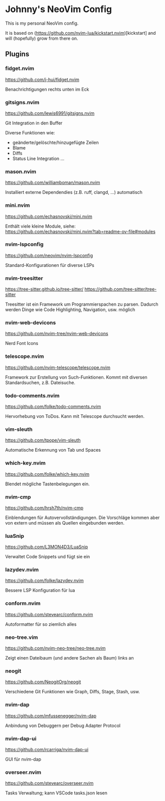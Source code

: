 # Johnny's NeoVim Config

This is my personal NeoVim config.

It is based on (https://github.com/nvim-lua/kickstart.nvim)[kickstart] and will (hopefully) grow from there on.

## Plugins

### fidget.nvim

https://github.com/j-hui/fidget.nvim

Benachrichtigungen rechts unten im Eck

### gitsigns.nvim

https://github.com/lewis6991/gitsigns.nvim

Git Integration in den Buffer

Diverse Funktionen wie:
- geänderte/gelöschte/hinzugefügte Zeilen
- Blame
- Diffs
- Status Line Integration
...

### mason.nvim

https://github.com/williamboman/mason.nvim

Installiert externe Dependendies (z.B. ruff, clangd, ...) automatisch

### mini.nvim

https://github.com/echasnovski/mini.nvim

Enthält viele kleine Module, siehe: https://github.com/echasnovski/mini.nvim?tab=readme-ov-file#modules

### nvim-lspconfig

https://github.com/neovim/nvim-lspconfig

Standard-Konfigurationen für diverse LSPs

### nvim-treesitter

https://tree-sitter.github.io/tree-sitter/
https://github.com/tree-sitter/tree-sitter

Treesitter ist ein Framework um Programmierspachen zu parsen. Dadurch werden Dinge wie Code Highlighting, Navigation, usw. möglich

### nvim-web-devicons

https://github.com/nvim-tree/nvim-web-devicons

Nerd Font Icons

### telescope.nvim

https://github.com/nvim-telescope/telescope.nvim

Framework zur Erstellung von Such-Funktionen. Kommt mit diversen Standardsuchen, z.B. Dateisuche.

### todo-comments.nvim

https://github.com/folke/todo-comments.nvim

Hervorhebung von ToDos. Kann mit Telescope durchsucht werden.

### vim-sleuth

https://github.com/tpope/vim-sleuth

Automatische Erkennung von Tab und Spaces

### which-key.nvim

https://github.com/folke/which-key.nvim

Blendet mögliche Tastenbelegungen ein.

### nvim-cmp

https://github.com/hrsh7th/nvim-cmp

Einblendungen für Autovervollständigungen. Die Vorschläge kommen aber von extern und müssen als Quellen eingebunden werden.

### luaSnip

https://github.com/L3MON4D3/LuaSnip

Verwaltet Code Snippets und fügt sie ein

### lazydev.nvim

https://github.com/folke/lazydev.nvim

Bessere LSP Konfiguration für lua

### conform.nvim

https://github.com/stevearc/conform.nvim

Autoformatter für so ziemlich alles

### neo-tree.vim

https://github.com/nvim-neo-tree/neo-tree.nvim

Zeigt einen Dateibaum (und andere Sachen als Baum) links an

### neogit

https://github.com/NeogitOrg/neogit

Verschiedene Git Funktionen wie Graph, Diffs, Stage, Stash, usw.

### nvim-dap

https://github.com/mfussenegger/nvim-dap

Anbindung von Debuggern per Debug Adapter Protocol

### nvim-dap-ui

https://github.com/rcarriga/nvim-dap-ui

GUI für nvim-dap

### overseer.nvim

https://github.com/stevearc/overseer.nvim

Tasks Verwaltung; kann VSCode tasks.json lesen
